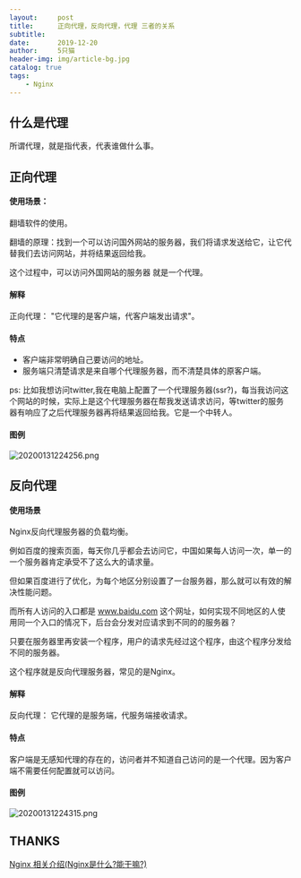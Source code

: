 ```yaml
---
layout:     post
title:      正向代理，反向代理，代理 三者的关系
subtitle:   
date:       2019-12-20
author:     5只猫
header-img: img/article-bg.jpg
catalog: true
tags:
    - Nginx
---
```


## 什么是代理

所谓代理，就是指代表，代表谁做什么事。

## 正向代理

#### 使用场景：
翻墙软件的使用。

翻墙的原理：找到一个可以访问国外网站的服务器，我们将请求发送给它，让它代替我们去访问网站，并将结果返回给我。

这个过程中，可以访问外国网站的服务器 就是一个代理。


#### 解释
正向代理： "它代理的是客户端，代客户端发出请求"。

#### 特点

- 客户端非常明确自己要访问的地址。
- 服务端只清楚请求是来自哪个代理服务器，而不清楚具体的原客户端。

ps: 比如我想访问twitter,我在电脑上配置了一个代理服务器(ssr?)，每当我访问这个网站的时候，实际上是这个代理服务器在帮我发送请求访问，等twitter的服务器有响应了之后代理服务器再将结果返回给我。它是一个中转人。

#### 图例
![20200131224256.png](http://qny.smartcoder.club/bed/20200131224256.png)

## 反向代理

#### 使用场景

Nginx反向代理服务器的负载均衡。

例如百度的搜索页面，每天你几乎都会去访问它，中国如果每人访问一次，单一的一个服务器肯定承受不了这么大的请求量。

但如果百度进行了优化，为每个地区分别设置了一台服务器，那么就可以有效的解决性能问题。

而所有人访问的入口都是 www.baidu.com 这个网址，如何实现不同地区的人使用同一个入口的情况下，后台会分发对应请求到不同的的服务器？

只要在服务器里再安装一个程序，用户的请求先经过这个程序，由这个程序分发给不同的服务器。

这个程序就是反向代理服务器，常见的是Nginx。


#### 解释

反向代理： 它代理的是服务端，代服务端接收请求。


#### 特点

客户端是无感知代理的存在的，访问者并不知道自己访问的是一个代理。因为客户端不需要任何配置就可以访问。

#### 图例

![20200131224315.png](http://qny.smartcoder.club/bed/20200131224315.png)


## THANKS

[Nginx 相关介绍(Nginx是什么?能干嘛?)](https://www.cnblogs.com/wcwnina/p/8728391.html)
